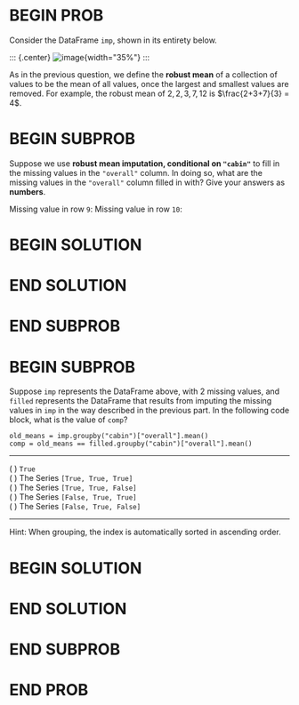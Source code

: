 # BEGIN PROB

Consider the DataFrame `imp`, shown in its entirety below.

::: {.center}
![image](midterm-images/imp.png){width="35%"}
:::

As in the previous question, we define the **robust mean** of a
collection of values to be the mean of all values, once the largest and
smallest values are removed. For example, the robust mean of
$2, 2, 3, 7, 12$ is $\frac{2+3+7}{3} = 4$.

# BEGIN SUBPROB

Suppose we use **robust mean imputation, conditional on `"cabin"`** to
fill in the missing values in the `"overall"` column. In doing so, what
are the missing values in the `"overall"` column filled in with? Give
your answers as **numbers**.

Missing value in row `9`: Missing value in row `10`:

# BEGIN SOLUTION

# END SOLUTION

# END SUBPROB

# BEGIN SUBPROB

Suppose `imp` represents the DataFrame above, with 2 missing values, and
`filled` represents the DataFrame that results from imputing the missing
values in `imp` in the way described in the previous part. In the
following code block, what is the value of `comp`?

    old_means = imp.groupby("cabin")["overall"].mean()
    comp = old_means == filled.groupby("cabin")["overall"].mean()

  --------------------------------------- -- --
  ( ) `True`                                 
  ( ) The Series `[True, True, True]`        
  ( ) The Series `[True, True, False]`       
  ( ) The Series `[False, True, True]`       
  ( ) The Series `[False, True, False]`      
  --------------------------------------- -- --

Hint: When grouping, the index is automatically sorted in ascending
order.

# BEGIN SOLUTION

# END SOLUTION

# END SUBPROB

# END PROB